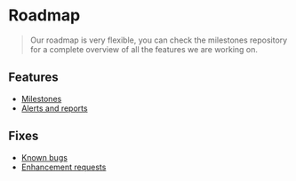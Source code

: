# Roadmap

 > Our roadmap is very flexible, you can check the milestones repository for a complete overview of all the features we are working on.

## Features

- [Milestones](https://github.com/vatesfr/xen-orchestra/milestones)
- [Alerts and reports](alerts.md)


## Fixes

- [Known bugs](https://github.com/vatesfr/xen-orchestra/issues?q=is%3Aopen+is%3Aissue+label%3A%22type%3A+bug%22)
- [Enhancement requests](https://github.com/vatesfr/xen-orchestra/issues?q=is%3Aopen+is%3Aissue+label%3A%22type%3A+enhancement%22)
